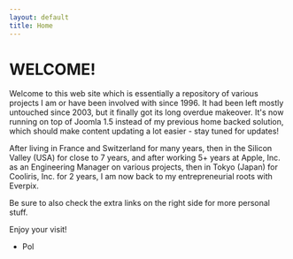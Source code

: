 ```yaml
---
layout: default
title: Home
---
```


WELCOME!
========

Welcome to this web site which is essentially a repository of various projects I am or have been involved with since 1996. It had been left mostly untouched since 2003, but it finally got its long overdue makeover. It's now running on top of Joomla 1.5 instead of my previous home backed solution, which should make content updating a lot easier - stay tuned for updates!

After living in France and Switzerland for many years, then in the Silicon Valley (USA) for close to 7 years, and after working 5+ years at Apple, Inc. as an Engineering Manager on various projects, then in Tokyo (Japan) for Cooliris, Inc. for 2 years, I am now back to my entrepreneurial roots with Everpix.

Be sure to also check the extra links on the right side for more personal stuff.

Enjoy your visit!  
- Pol
